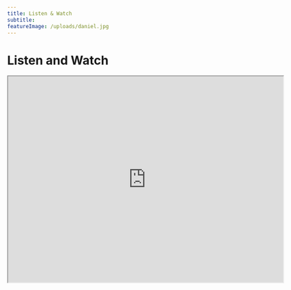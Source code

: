 ```yaml
---
title: Listen & Watch
subtitle: 
featureImage: /uploads/daniel.jpg
---
```

<h1>Listen and Watch</h1>

<iframe src="https://drive.google.com/file/d/1EWXbysRBVclfDzdoEiLiJnEsxvhn6QuQ/preview" width="640" height="480" allow="autoplay"></iframe>




